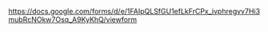 https://docs.google.com/forms/d/e/1FAIpQLSfGU1efLkFrCPx_ivphregvv7Hi3mubRcNOkw7Osq_A9KyKhQ/viewform
